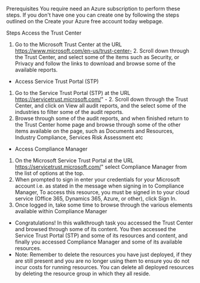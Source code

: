Prerequisites
You require need an Azure subscription to perform these steps. If you don't have one you can create one by following the steps outlined on the Create your Azure free account today webpage.

Steps
Access the Trust Center
1. Go to the Microsoft Trust Center at the URL https://www.microsoft.com/en-us/trust-center- 2. Scroll down through the Trust Center, and select some of the items such as Security, or Privacy and follow the links to download and browse some of the available reports.
- Access Service Trust Portal (STP)
1. Go to the Service Trust Portal (STP) at the URL https://servicetrust.microsoft.com/" - 2. Scroll down through the Trust Center, and click on View all audit reports, and the select some of the industries to filter some of the audit reports.
3. Browse through some of the audit reports, and when finished return to the Trust Center home page and browse through some of the other items available on the page, such as Documents and Resources, Industry Compliance, Services Risk Assessment etc
- Access Compliance Manager
1. On the Microsoft Service Trust Portal at the URL https://servicetrust.microsoft.com/" select Compliance Manager from the list of options at the top.
2. When prompted to sign in enter your credentials for your Microsoft account i.e. as stated in the message when signing in to Compliance Manager, To access this resource, you must be signed in to your cloud service (Office 365, Dynamics 365, Azure, or other), click Sign In. 
3. Once logged in, take some time to browse through the various elements available within Compliance Manager
- Congratulations! In this walkthrough task you accessed the Trust Center and browsed through some of its content. You then accessed the Service Trust Portal (STP) and some of its resources and content, and finally you accessed Compliance Manager and some of its available resources.
- Note: Remember to delete the resources you have just deployed, if they are still present and you are no longer using them to ensure you do not incur costs for running resources. You can delete all deployed resources by deleting the resource group in which they all reside.
